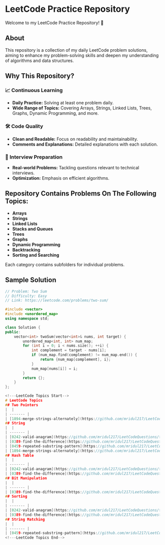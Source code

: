 # LeetCode Practice Repository

Welcome to my LeetCode Practice Repository! 🚀

## About

This repository is a collection of my daily LeetCode problem solutions, aiming to enhance my problem-solving skills and deepen my understanding of algorithms and data structures.

## Why This Repository?

### 📈 **Continuous Learning**
- **Daily Practice:** Solving at least one problem daily.
- **Wide Range of Topics:** Covering Arrays, Strings, Linked Lists, Trees, Graphs, Dynamic Programming, and more.

### 🛠 **Code Quality**
- **Clean and Readable:** Focus on readability and maintainability.
- **Comments and Explanations:** Detailed explanations with each solution.

### 🚀 **Interview Preparation**
- **Real-world Problems:** Tackling questions relevant to technical interviews.
- **Optimization:** Emphasis on efficient algorithms.

## Repository Contains Problems On The Following Topics: 

- **Arrays**
- **Strings**
- **Linked Lists**
- **Stacks and Queues**
- **Trees**
- **Graphs**
- **Dynamic Programming**
- **Backtracking**
- **Sorting and Searching**

Each category contains subfolders for individual problems.

## Sample Solution

```cpp
// Problem: Two Sum
// Difficulty: Easy
// Link: https://leetcode.com/problems/two-sum/

#include <vector>
#include <unordered_map>
using namespace std;

class Solution {
public:
    vector<int> twoSum(vector<int>& nums, int target) {
        unordered_map<int, int> num_map;
        for (int i = 0; i < nums.size(); ++i) {
            int complement = target - nums[i];
            if (num_map.find(complement) != num_map.end()) {
                return {num_map[complement], i};
            }
            num_map[nums[i]] = i;
        }
        return {};
    }
};

<!---LeetCode Topics Start-->
# LeetCode Topics
## Two Pointers
|  |
| ------- |
| [1894-merge-strings-alternately](https://github.com/mridul217/LeetCodeQuestions/tree/master/1894-merge-strings-alternately) |
## String
|  |
| ------- |
| [0242-valid-anagram](https://github.com/mridul217/LeetCodeQuestions/tree/master/0242-valid-anagram) |
| [0389-find-the-difference](https://github.com/mridul217/LeetCodeQuestions/tree/master/0389-find-the-difference) |
| [0459-repeated-substring-pattern](https://github.com/mridul217/LeetCodeQuestions/tree/master/0459-repeated-substring-pattern) |
| [1894-merge-strings-alternately](https://github.com/mridul217/LeetCodeQuestions/tree/master/1894-merge-strings-alternately) |
## Hash Table
|  |
| ------- |
| [0242-valid-anagram](https://github.com/mridul217/LeetCodeQuestions/tree/master/0242-valid-anagram) |
| [0389-find-the-difference](https://github.com/mridul217/LeetCodeQuestions/tree/master/0389-find-the-difference) |
## Bit Manipulation
|  |
| ------- |
| [0389-find-the-difference](https://github.com/mridul217/LeetCodeQuestions/tree/master/0389-find-the-difference) |
## Sorting
|  |
| ------- |
| [0242-valid-anagram](https://github.com/mridul217/LeetCodeQuestions/tree/master/0242-valid-anagram) |
| [0389-find-the-difference](https://github.com/mridul217/LeetCodeQuestions/tree/master/0389-find-the-difference) |
## String Matching
|  |
| ------- |
| [0459-repeated-substring-pattern](https://github.com/mridul217/LeetCodeQuestions/tree/master/0459-repeated-substring-pattern) |
<!---LeetCode Topics End-->